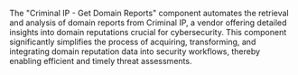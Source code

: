 The "Criminal IP - Get Domain Reports" component automates the retrieval and analysis of domain reports from Criminal IP, a vendor offering detailed insights into domain reputations crucial for cybersecurity. This component significantly simplifies the process of acquiring, transforming, and integrating domain reputation data into security workflows, thereby enabling efficient and timely threat assessments.
